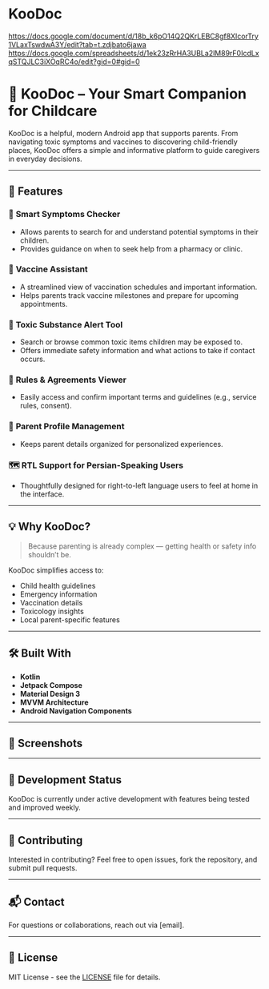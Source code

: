 # KooDoc
https://docs.google.com/document/d/18b_k6pO14Q2QKrLEBC8gf8XIcorTry1VLaxTswdwA3Y/edit?tab=t.zdjbato6jawa
https://docs.google.com/spreadsheets/d/1ek23zRrHA3UBLa2lM89rF0IcdLxqSTQJLC3iXOqRC4o/edit?gid=0#gid=0

# 👶 KooDoc – Your Smart Companion for Childcare

KooDoc is a helpful, modern Android app that supports parents. From navigating toxic symptoms and vaccines to discovering child-friendly places, KooDoc offers a simple and informative platform to guide caregivers in everyday decisions.

---

## 🌟 Features

### 🧠 **Smart Symptoms Checker**
- Allows parents to search for and understand potential symptoms in their children.
- Provides guidance on when to seek help from a pharmacy or clinic.

### 💉 **Vaccine Assistant**
- A streamlined view of vaccination schedules and important information.
- Helps parents track vaccine milestones and prepare for upcoming appointments.

### 🧪 **Toxic Substance Alert Tool**
- Search or browse common toxic items children may be exposed to.
- Offers immediate safety information and what actions to take if contact occurs.

### 🧾 **Rules & Agreements Viewer**
- Easily access and confirm important terms and guidelines (e.g., service rules, consent).

### 🧍 **Parent Profile Management**
- Keeps parent details organized for personalized experiences.

### 🗺️ **RTL Support for Persian-Speaking Users**
- Thoughtfully designed for right-to-left language users to feel at home in the interface.

---

## 💡 Why KooDoc?

> Because parenting is already complex — getting health or safety info shouldn’t be.

KooDoc simplifies access to:
- Child health guidelines
- Emergency information
- Vaccination details
- Toxicology insights
- Local parent-specific features

---

## 🛠️ Built With

- **Kotlin**
- **Jetpack Compose**
- **Material Design 3**
- **MVVM Architecture**
- **Android Navigation Components**

---

## 📱 Screenshots


---

## 🧪 Development Status

KooDoc is currently under active development with features being tested and improved weekly.

---

## 🤝 Contributing

Interested in contributing? Feel free to open issues, fork the repository, and submit pull requests.

---

## 📬 Contact

For questions or collaborations, reach out via [email].

---

## 📄 License

MIT License - see the [LICENSE](LICENSE) file for details.
